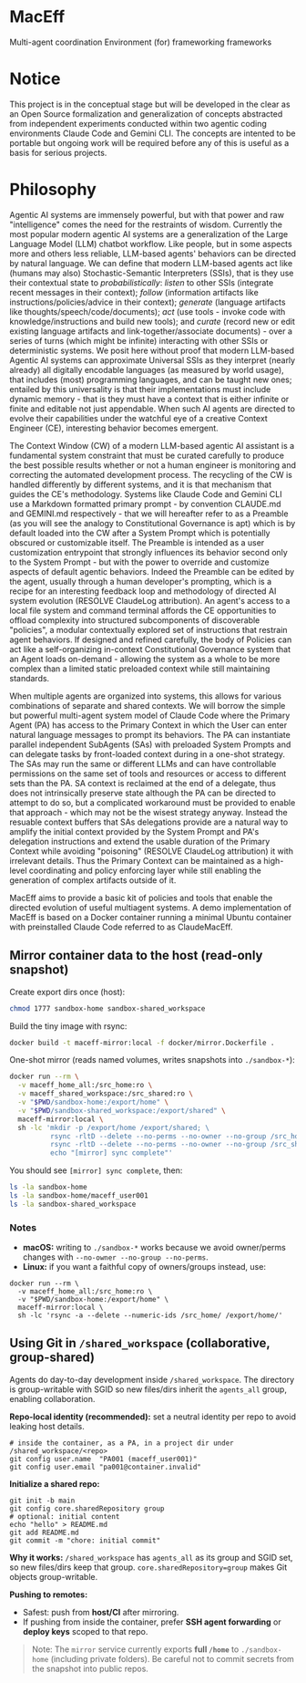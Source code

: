 # MacEff
Multi-agent coordination Environment (for) frameworking frameworks

# Notice
This project is in the conceptual stage but will be developed in the clear as an Open Source formalization and generalization of concepts abstracted from independent experiments conducted within two agentic coding environments Claude Code and Gemini CLI.  The concepts are intented to be portable but ongoing work will be required before any of this is useful as a basis for serious projects.  

# Philosophy 
Agentic AI systems are immensely powerful, but with that power and raw "intelligence" comes the need for the restraints of wisdom.  Currently the most popular modern agentic AI systems are a generalization of the Large Language Model (LLM) chatbot workflow.  Like people, but in some aspects more and others less reliable, LLM-based agents' behaviors can be directed by natural language.  We can define that modern LLM-based agents act like (humans may also) Stochastic-Semantic Interpreters (SSIs), that is they use their contextual state to *probabilistically*:  *listen* to other SSIs (integrate recent messages in their context); *follow* (information artifacts like instructions/policies/advice in their context); *generate* (language artifacts like thoughts/speech/code/documents); *act* (use tools - invoke code with knowledge/instructions and build new tools); and *curate* (record new or edit existing language artifacts and link-together/associate documents) - over a series of turns (which might be infinite) interacting with other SSIs or deterministic systems.  We posit here without proof that modern LLM-based Agentic AI systems can approximate Universal SSIs as they interpret (nearly already) all digitally encodable languages (as measured by world usage), that includes (most) programming languages, and can be taught new ones; entailed by this universality is that their implementations must include dynamic memory - that is they must have a context that is either infinite or finite and editable not just appendable.  When such AI agents are directed to evolve their capabilities under the watchful eye of a creative Context Engineer (CE), interesting behavior becomes emergent.  

The Context Window (CW) of a modern LLM-based agentic AI assistant is a fundamental system constraint that must be curated carefully to produce the best possible results whether or not a human engineer is monitoring and correcting the automated development process. The recycling of the CW is handled differently by different systems, and it is that mechanism that guides the CE's methodology.  Systems like Claude Code and Gemini CLI use a Markdown formatted primary prompt - by convention CLAUDE.md and GEMINI.md respectively - that we will hereafter refer to as a Preamble (as you will see the analogy to Constitutional Governance is apt) which is by default loaded into the CW after a System Prompt which is potentially obscured or customizable itself.  The Preamble is intended as a user customization entrypoint that strongly influences its behavior second only to the System Prompt - but with the power to override and customize aspects of default agentic behaviors.  Indeed the Preamble can be edited by the agent, usually through a human developer's prompting, which is a recipe for an interesting feedback loop and methodology of directed AI system evolution (RESOLVE ClaudeLog attribution).   An agent's access to a local file system and command terminal affords the CE opportunities to offload complexity into structured subcomponents of discoverable "policies", a modular contextually explored set of instructions that restrain agent behaviors.  If designed and refined carefully, the body of Policies can act like a self-organizing in-context Constitutional Governance system that an Agent loads on-demand - allowing the system as a whole to be more complex than a limited static preloaded context while still maintaining standards.

When multiple agents are organized into systems, this allows for various combinations of separate and shared contexts.  We will borrow the simple but powerful multi-agent system model of Claude Code where the Primary Agent (PA) has access to the Primary Context in which the User can enter natural language messages to prompt its behaviors.  The PA can instantiate parallel independent SubAgents (SAs) with preloaded System Prompts and can delegate tasks by front-loaded context during in a one-shot strategy.  The SAs may run the same or different LLMs and can have controllable permissions on the same set of tools and resources or access to different sets than the PA.  SA context is reclaimed at the end of a delegate, thus does not intrinsically preserve state although the PA can be directed to attempt to do so, but a complicated workaround must be provided to enable that approach -  which may not be the wisest strategy anyway.  Instead the resuable context buffers that SAs delegations provide are a natural way to amplify the initial context provided by the System Prompt and PA's delegation instructions and extend the usable duration of the Primary Context while avoiding "poisoning" (RESOLVE ClaudeLog attribution) it with irrelevant details.  Thus the Primary Context can be maintained as a high-level coordinating and policy enforcing layer while still enabling the generation of complex artifacts outside of it.

MacEff aims to provide a basic kit of policies and tools that enable the directed evolution of useful multiagent systems.
A demo implementation of MacEff is based on a Docker container running a minimal Ubuntu container with preinstalled Claude Code referred to as ClaudeMacEff. 


## Mirror container data to the host (read-only snapshot)

Create export dirs once (host):
```bash
chmod 1777 sandbox-home sandbox-shared_workspace
```

Build the tiny image with rsync:
```bash
docker build -t maceff-mirror:local -f docker/mirror.Dockerfile .
```

One-shot mirror (reads named volumes, writes snapshots into `./sandbox-*`):
```bash
docker run --rm \
  -v maceff_home_all:/src_home:ro \
  -v maceff_shared_workspace:/src_shared:ro \
  -v "$PWD/sandbox-home:/export/home" \
  -v "$PWD/sandbox-shared_workspace:/export/shared" \
  maceff-mirror:local \
  sh -lc 'mkdir -p /export/home /export/shared; \
          rsync -rltD --delete --no-perms --no-owner --no-group /src_home/   /export/home/; \
          rsync -rltD --delete --no-perms --no-owner --no-group /src_shared/ /export/shared/; \
          echo "[mirror] sync complete"'
```

You should see `[mirror] sync complete`, then:
```bash
ls -la sandbox-home
ls -la sandbox-home/maceff_user001
ls -la sandbox-shared_workspace
```

### Notes
- **macOS:** writing to `./sandbox-*` works because we avoid owner/perms changes with `--no-owner --no-group --no-perms`.
- **Linux:** if you want a faithful copy of owners/groups instead, use:
```
docker run --rm \
  -v maceff_home_all:/src_home:ro \
  -v "$PWD/sandbox-home:/export/home" \
  maceff-mirror:local \
  sh -lc 'rsync -a --delete --numeric-ids /src_home/ /export/home/'
```

## Using Git in `/shared_workspace` (collaborative, group-shared)

Agents do day-to-day development inside `/shared_workspace`. The directory is group-writable with SGID so new files/dirs inherit the `agents_all` group, enabling collaboration.

**Repo-local identity (recommended):** set a neutral identity per repo to avoid leaking host details.

```
# inside the container, as a PA, in a project dir under /shared_workspace/<repo>
git config user.name  "PA001 (maceff_user001)"
git config user.email "pa001@container.invalid"
```

**Initialize a shared repo:**

```
git init -b main
git config core.sharedRepository group
# optional: initial content
echo "hello" > README.md
git add README.md
git commit -m "chore: initial commit"
```

**Why it works:** `/shared_workspace` has `agents_all` as its group and SGID set, so new files/dirs keep that group. `core.sharedRepository=group` makes Git objects group-writable.

**Pushing to remotes:**
- Safest: push from **host/CI** after mirroring.
- If pushing from inside the container, prefer **SSH agent forwarding** or **deploy keys** scoped to that repo.

> Note: The `mirror` service currently exports **full `/home`** to `./sandbox-home` (including private folders). Be careful not to commit secrets from the snapshot into public repos.